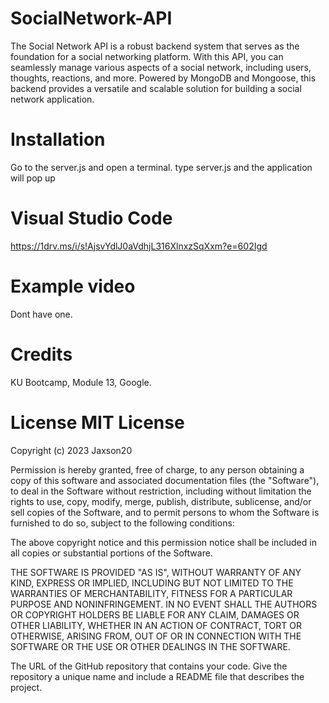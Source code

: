 # SocialNetwork-API
The Social Network API is a robust backend system that serves as the foundation for a social networking platform. With this API, you can seamlessly manage various aspects of a social network, including users, thoughts, reactions, and more. Powered by MongoDB and Mongoose, this backend provides a versatile and scalable solution for building a social network application.

# Installation  
Go to the server.js and open a terminal. type server.js and the application will pop up

# Visual Studio Code   
https://1drv.ms/i/s!AjsvYdlJ0aVdhjL316XlnxzSqXxm?e=602Igd
# Example video 
Dont have one.
# Credits 
KU Bootcamp, Module 13, Google.
# License MIT License

Copyright (c) 2023 Jaxson20

Permission is hereby granted, free of charge, to any person obtaining a copy of this software and associated documentation files (the "Software"), to deal in the Software without restriction, including without limitation the rights to use, copy, modify, merge, publish, distribute, sublicense, and/or sell copies of the Software, and to permit persons to whom the Software is furnished to do so, subject to the following conditions:

The above copyright notice and this permission notice shall be included in all copies or substantial portions of the Software.

THE SOFTWARE IS PROVIDED "AS IS", WITHOUT WARRANTY OF ANY KIND, EXPRESS OR IMPLIED, INCLUDING BUT NOT LIMITED TO THE WARRANTIES OF MERCHANTABILITY, FITNESS FOR A PARTICULAR PURPOSE AND NONINFRINGEMENT. IN NO EVENT SHALL THE AUTHORS OR COPYRIGHT HOLDERS BE LIABLE FOR ANY CLAIM, DAMAGES OR OTHER LIABILITY, WHETHER IN AN ACTION OF CONTRACT, TORT OR OTHERWISE, ARISING FROM, OUT OF OR IN CONNECTION WITH THE SOFTWARE OR THE USE OR OTHER DEALINGS IN THE SOFTWARE.

The URL of the GitHub repository that contains your code. Give the repository a unique name and include a README file that describes the project.
